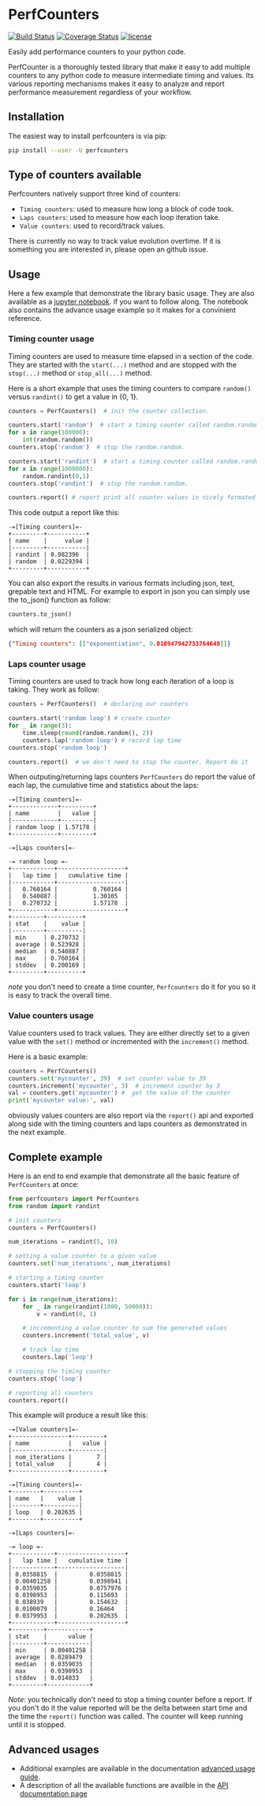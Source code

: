# PerfCounters

[![Build Status](https://travis-ci.com/ebursztein/perfcounters.svg?branch=master)](https://travis-ci.com/ebursztein/perfcounters)
[![Coverage Status](https://coveralls.io/repos/github/ebursztein/perfcounters/badge.svg?branch=master)](https://coveralls.io/github/ebursztein/perfcounters?branch=master)
[![license](https://img.shields.io/badge/license-Apache%202-blue.svg?maxAge=2592000)](https://github.com/ebursztein/perfcounters/blob/master/LICENSE)

Easily add performance counters to your python code.

PerfCounter is a thoroughly tested library that make it easy to add multiple counters to any python code to measure intermediate timing and values. Its various reporting mechanisms makes it easy to analyze and report performance measurement regardless of your workflow.

## Installation

The easiest way to install perfcounters is via pip:

```bash
pip install --user -U perfcounters
```

## Type of counters available

Perfcounters natively support three kind of counters:

- `Timing counters`: used to measure how long a block of code took.
- `Laps counters`: used to measure how each loop iteration take.
- `Value counters`: used to record/track values.

There is currently no way to track value evolution overtime. If it is something
you are interested in, please open an github issue.

## Usage

Here a few example that demonstrate the library basic usage. They are
also available as a [jupyter notebook](https://github.com/ebursztein/perfcounters/blob/master/demo.py).
if you want to follow along. The notebook also contains the advance usage example
so it makes for a convinient reference.

### Timing counter usage

Timing counters are used to measure time elapsed in a section of the code.
They are started with the `start(...)` method and are stopped with
the `stop(...)` method or `stop_all(...)` method.

Here is a short example that uses the timing counters to compare `random()`
versus `randint()` to get a value in  {0, 1}.


```python
counters = PerfCounters()  # init the counter collection.

counters.start('random')  # start a timing counter called random.random.
for x in range(100000):
    int(random.random())
counters.stop('random')  # stop the random.random.

counters.start('randint')  # start a timing counter called random.random.
for x in range(1000000):
    random.randint(0,1)
counters.stop('randint')  # stop the random.random.

counters.report() # report print all counter values in nicely formated tables.
```

This code output a report like this:

```text
-=[Timing counters]=-
+---------+-----------+
| name    |     value |
|---------+-----------|
| randint | 0.982396  |
| random  | 0.0229394 |
+---------+-----------+
```

You can also export the results in various formats including json, text, grepable text and HTML. For example to export in json you can simply use the to_json() function as follow:

```python
counters.to_json()
```

which will return the counters as a json serialized object:

```json
{"Timing counters": [["exponentiation", 0.010947942733764648]]}
```

### Laps counter usage

Timing counters are used to track how long each iteration of a loop is taking. They
work as follow:

```python
counters = PerfCounters()  # declaring our counters

counters.start('random loop') # create counter
for _ in range(3):
    time.sleep(round(random.random(), 2))
    counters.lap('random loop') # record lap time
counters.stop('random loop')

counters.report()  # we don't need to stop the counter. Report do it
```

When outputing/returning laps counters `PerfCounters` do report the value of each lap,
the cumulative time and statistics about the laps:

```text
-=[Timing counters]=-
+-------------+---------+
| name        |   value |
|-------------+---------|
| random loop | 1.57178 |
+-------------+---------+

-=[Laps counters]=-

-= random loop =-
+------------+-------------------+
|   lap time |   cumulative time |
|------------+-------------------|
|   0.760164 |          0.760164 |
|   0.540887 |          1.30105  |
|   0.270732 |          1.57178  |
+------------+-------------------+
+---------+----------+
| stat    |    value |
|---------+----------|
| min     | 0.270732 |
| average | 0.523928 |
| median  | 0.540887 |
| max     | 0.760164 |
| stddev  | 0.200169 |
+---------+----------+
```

*note* you don't need to create a time counter, `Perfcounters` do it for you so
it is easy to track the overall time.

### Value counters usage

Value counters used to track values. They are either directly set to
a given value with the `set()` method  or incremented with the `increment()` method.

Here is a basic example:

```python
counters = PerfCounters()
counters.set('mycounter', 39)  # set counter value to 39
counters.increment('mycounter', 3)  # increment counter by 3
val = counters.get('mycounter') #  get the value of the counter
print('mycounter value:', val)
```

obviously values counters are also report via the `report()` api and exported
along side with the timing counters and laps counters as demonstrated in
the next example.

## Complete example

Here is an end to end example that demonstrate all the basic feature of
`PerfCounters` at once:

```python
from perfcounters import PerfCounters
from random import randint

# init counters
counters = PerfCounters()

num_iterations = randint(5, 10)

# setting a value counter to a given value
counters.set('num_iterations', num_iterations)

# starting a timing counter
counters.start('loop')

for i in range(num_iterations):
    for _ in range(randint(1000, 50000)):
        v = randint(0, 1)

    # incrementing a value counter to sum the generated values
    counters.increment('total_value', v)

    # track lap time
    counters.lap('loop')

# stopping the timing counter
counters.stop('loop')

# reporting all counters
counters.report()
```

This example will produce a result like this:

```text
-=[Value counters]=-
+----------------+---------+
| name           |   value |
|----------------+---------|
| num_iterations |       7 |
| total_value    |       4 |
+----------------+---------+

-=[Timing counters]=-
+--------+----------+
| name   |    value |
|--------+----------|
| loop   | 0.202635 |
+--------+----------+

-=[Laps counters]=-

-= loop =-
+------------+-------------------+
|   lap time |   cumulative time |
|------------+-------------------|
| 0.0358815  |         0.0358815 |
| 0.00401258 |         0.0398941 |
| 0.0359035  |         0.0757976 |
| 0.0398953  |         0.115693  |
| 0.038939   |         0.154632  |
| 0.0100079  |         0.16464   |
| 0.0379953  |         0.202635  |
+------------+-------------------+
+---------+------------+
| stat    |      value |
|---------+------------|
| min     | 0.00401258 |
| average | 0.0289479  |
| median  | 0.0359035  |
| max     | 0.0398953  |
| stddev  | 0.014033   |
+---------+------------+
```

*Note*: you technically don't need to stop a timing counter before a report. If you don't do it the value reported will be the delta between start time and the time the `report()` function was called. The counter will keep running until it is stopped.

## Advanced usages

- Additional examples are available in the documentation [advanced usage guide](https://github.com/ebursztein/perfcounters/tree/master/docs/advanced_usage.md).
- A description of all the available functions are availble in the [API documentation page](https://github.com/ebursztein/perfcounters/tree/master/docs/api.md)